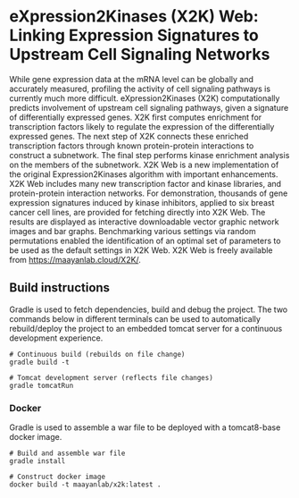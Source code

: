 # eXpression2Kinases (X2K) Web: Linking Expression Signatures to Upstream Cell Signaling Networks
While gene expression data at the mRNA level can be globally and accurately measured, profiling the activity of cell signaling pathways is currently much more difficult. eXpression2Kinases (X2K) computationally predicts involvement of upstream cell signaling pathways, given a signature of differentially expressed genes. X2K first computes enrichment for transcription factors likely to regulate the expression of the differentially expressed genes. The next step of X2K connects these enriched transcription factors through known protein-protein interactions to construct a subnetwork. The final step performs kinase enrichment analysis on the members of the subnetwork. X2K Web is a new implementation of the original Expression2Kinases algorithm with important enhancements. X2K Web includes many new transcription factor and kinase libraries, and protein-protein interaction networks. For demonstration, thousands of gene expression signatures induced by kinase inhibitors, applied to six breast cancer cell lines, are provided for fetching directly into X2K Web. The results are displayed as interactive downloadable vector graphic network images and bar graphs. Benchmarking various settings via random permutations enabled the identification of an optimal set of parameters to be used as the default settings in X2K Web. X2K Web is freely available from https://maayanlab.cloud/X2K/.

## Build instructions
Gradle is used to fetch dependencies, build and debug the project. The two commands below in different terminals can be used to automatically rebuild/deploy the project to an embedded tomcat server for a continuous development experience.
```
# Continuous build (rebuilds on file change)
gradle build -t

# Tomcat development server (reflects file changes)
gradle tomcatRun
```

### Docker
Gradle is used to assemble a war file to be deployed with a tomcat8-base docker image.
```
# Build and assemble war file
gradle install

# Construct docker image
docker build -t maayanlab/x2k:latest .
```
